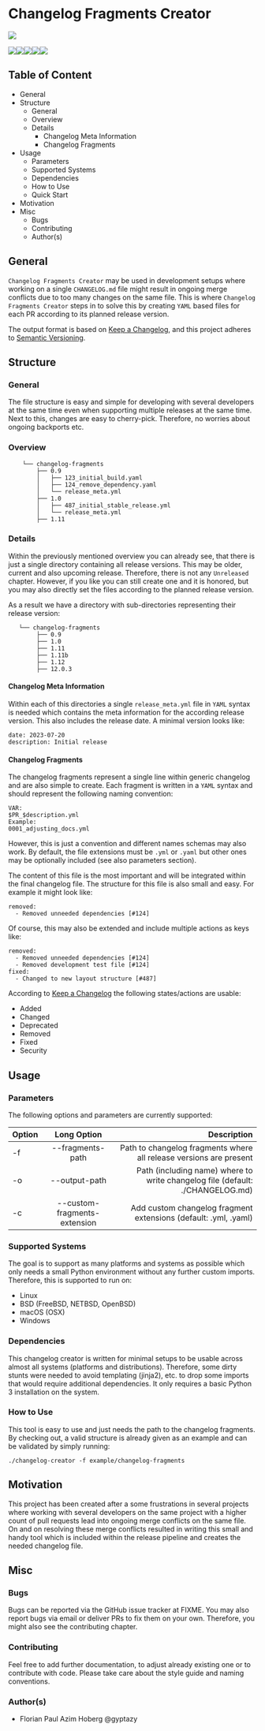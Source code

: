 # Changelog Fragments Creator

<img align="left" src="https://gyptazy.ch/wp-content/uploads/2023/07/changelog-fragments-creator.jpg"/>
<br>

<p float="center"><img src="https://img.shields.io/github/license/gyptazy/changelog-fragments-creator"/><img src="https://img.shields.io/github/contributors/gyptazy/changelog-fragments-creator"/><img src="https://img.shields.io/github/last-commit/gyptazy/changelog-fragments-creator/main"/><img src="https://img.shields.io/github/issues-raw/gyptazy/changelog-fragments-creator"/><img src="https://img.shields.io/github/issues-pr/gyptazy/changelog-fragments-creator"/></p>


## Table of Content
* General
* Structure
  * General
  * Overview
  * Details
    * Changelog Meta Information
    * Changelog Fragments
* Usage
  * Parameters
  * Supported Systems
  * Dependencies
  * How to Use
  * Quick Start
* Motivation
* Misc
  * Bugs
  * Contributing
  * Author(s)

## General
`Changelog Fragments Creator` may be used in development setups where working on a single `CHANGELOG.md` file might result in ongoing merge conflicts due to too many changes on the same file. This is where `Changelog Fragments Creator` steps in to solve this by creating `YAML` based files for each PR according to its planned release version.

The output format is based on [Keep a Changelog](https://keepachangelog.com/en/1.0.0/), and this project adheres to [Semantic Versioning](https://semver.org/spec/v2.0.0.html).

## Structure
### General
The file structure is easy and simple for developing with several developers at the same time even when supporting multiple releases at the same time. Next to this, changes are easy to cherry-pick. Therefore, no worries about ongoing backports etc.

### Overview
```
    └── changelog-fragments
        ├── 0.9
        │   ├── 123_initial_build.yaml
        │   ├── 124_remove_dependency.yaml
        │   └── release_meta.yml
        ├── 1.0
        │   ├── 487_initial_stable_release.yml
        │   └── release_meta.yml
        ├── 1.11
```

### Details
Within the previously mentioned overview you can already see, that there is just a single directory containing all release versions. This may be older, current and also upcoming release. Therefore, there is not any `Unreleased` chapter. However, if you like you can still create one and it is honored, but you may also directly set the files according to the planned release version.

As a result we have a directory with sub-directories representing their release version:
```
   └── changelog-fragments
        ├── 0.9
        ├── 1.0
        ├── 1.11
        ├── 1.11b
        ├── 1.12
        ├── 12.0.3
```

#### Changelog Meta Information
Within each of this directories a single `release_meta.yml` file in `YAML` syntax is needed which contains the meta information for the according release version. This also includes the release date. A minimal version looks like:
```
date: 2023-07-20
description: Initial release
```

#### Changelog Fragments
The changelog fragments represent a single line within generic changelog and are also simple to create. Each fragment is written in a `YAML` syntax and should represent the following naming convention:
```
VAR:
$PR_$description.yml
Example:
0001_adjusting_docs.yml
```
However, this is just a convention and different names schemas may also work. By default, the file extensions must be `.yml` or `.yaml` but other ones may be optionally included (see also parameters section). 

The content of this file is the most important and will be integrated within the final changelog file. The structure for this file is also small and easy. For example it might look like:
```
removed:
  - Removed unneeded dependencies [#124]
```

Of course, this may also be extended and include multiple actions as keys like:
```
removed:
  - Removed unneeded dependencies [#124]
  - Removed development test file [#124]
fixed:
  - Changed to new layout structure [#487]
```

According to [Keep a Changelog](https://keepachangelog.com/en/1.0.0/) the following states/actions are usable:
* Added
* Changed
* Deprecated
* Removed
* Fixed
* Security

## Usage
### Parameters
The following options and parameters are currently supported:

| Option | Long Option | Description |
|------|:------:|------:|
| -f | --fragments-path | Path to changelog fragments where all release versions are present |
| -o | --output-path | Path (including name) where to write changelog file (default: ./CHANGELOG.md) |
| -c | --custom-fragments-extension | Add custom changelog fragment extensions (default: .yml, .yaml) |

### Supported Systems
The goal is to support as many platforms and systems as possible which only needs a small Python environment without any further custom imports. Therefore, this is supported to run on:
* Linux
* BSD (FreeBSD, NETBSD, OpenBSD)
* macOS (OSX)
* Windows

### Dependencies
This changelog creator is written for minimal setups to be usable across almost all systems (platforms and distributions). Therefore, some dirty stunts were needed to avoid templating (jinja2), etc. to drop some imports that would require additional dependencies. It only requires a basic Python 3 installation on the system.

### How to Use
This tool is easy to use and just needs the path to the changelog fragments. By checking out, a valid structure is already given as an example and can be validated by simply running:
```
./changelog-creator -f example/changelog-fragments
```

## Motivation
This project has been created after a some frustrations in several projects where working with several developers on the same project with a higher count of pull requests lead into ongoing merge conflicts on the same file. On and on resolving these merge conflicts resulted in writing this small and handy tool which is included within the release pipeline and creates the needed changelog file.

## Misc
### Bugs
Bugs can be reported via the GitHub issue tracker at FIXME. You may also report bugs via email or deliver PRs to fix them on your own. Therefore, you might also see the contributing chapter.

### Contributing
Feel free to add further documentation, to adjust already existing one or to contribute with code. Please take care about the style guide and naming conventions.

### Author(s)
 * Florian Paul Azim Hoberg @gyptazy
